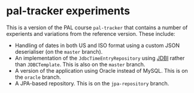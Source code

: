 # pal-tracker experiments

This is a version of the PAL course `pal-tracker` that contains a number of
experients and variations from the reference version. These include:

* Handling of dates in both US and ISO format using a custom JSON
  deserialiser (on the `master` branch).
* An implementation of the `JdbcTimeEntryRepository` using [JDBI](http://jdbi.org)
  rather than `JDBCTemplate`.
  This is also on the `master` branch.
* A version of the application using Oracle instead of MySQL.
  This is on the `oracle` branch.
* A JPA-based repository.
  This is on the `jpa-repository` branch.